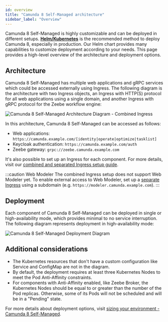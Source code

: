 ```yaml
---
id: overview
title: "Camunda 8 Self-Managed architecture"
sidebar_label: "Overview"
---
```


Camunda 8 Self-Managed is highly customizable and can be deployed in different setups.
[**Helm/Kubernetes**](../platform-deployment/helm-kubernetes/overview.md) is the recommended method to deploy Camunda 8, especially in production. Our Helm chart provides many capabilities to customize deployment according to your needs. This page provides a high-level overview of the architecture and deployment options.

## Architecture

Camunda 8 Self-Managed has multiple web applications and gRPC services which could be accessed externally using Ingress. The following diagram is the architecture with two Ingress objects, an Ingress with HTTP(S) protocol for all web applications using a single domain, and another Ingress with gRPC protocol for the Zeebe workflow engine:

![Camunda 8 Self-Managed Architecture Diagram - Combined Ingress](./assets/camunda-platform-8-self-managed-architecture-diagram-combined-ingress.png)

In this architecture, Camunda 8 Self-Managed can be accessed as follows:

- Web applications: `https://camunda.example.com/[identity|operate|optimize|tasklist]`
- Keycloak authentication: `https://camunda.example.com/auth`
- Zeebe gateway: `grpc://zeebe.camunda.example.com`

It's also possible to set up an Ingress for each component. For more details, visit our [combined and separated Ingress setup guide](../platform-deployment/helm-kubernetes/guides/ingress-setup.md).

:::caution Web Modeler
The combined Ingress setup does not support Web Modeler yet. To enable external access to Web Modeler, set up a [separate Ingress](../platform-deployment/helm-kubernetes/guides/ingress-setup.md#separated-ingress-setup) using a subdomain (e.g. `https://modeler.camunda.example.com`).
:::

## Deployment

Each component of Camunda 8 Self-Managed can be deployed in single or high-availability mode, which provides minimal to no service interruption. The following diagram represents deployment in high-availability mode:

![Camunda 8 Self-Managed Deployment Diagram](./assets/camunda-platform-8-self-managed-deployment-diagram-high-availability-mode.png)

## Additional considerations

- The Kubernetes resources that don't have a custom configuration like Service and ConfigMap are not in the diagram.
- By default, the deployment requires at least three Kubernetes Nodes to meet the Pod Anti-Affinity constraints.
- For components with Anti-Affinity enabled, like Zeebe Broker, the Kubernetes Nodes should be equal to or greater than the number of the Pod replicas. Otherwise, some of its Pods will not be scheduled and will be in a "Pending" state.

For more details about deployment options, visit [sizing your environment - Camunda 8 Self-Managed](../../components/best-practices/architecture/sizing-your-environment.md#camunda-8-self-managed).
